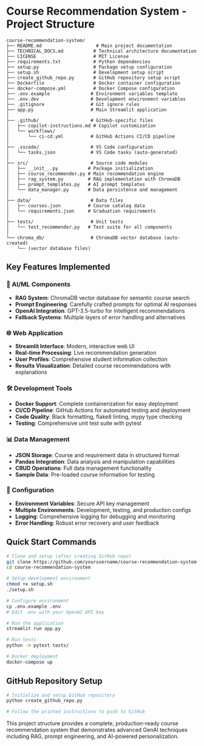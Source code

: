 # Course Recommendation System - Project Structure

```
course-recommendation-system/
├── README.md                    # Main project documentation
├── TECHNICAL_DOCS.md           # Technical architecture documentation
├── LICENSE                     # MIT License
├── requirements.txt            # Python dependencies
├── setup.py                    # Package setup configuration
├── setup.sh                    # Development setup script
├── create_github_repo.py       # GitHub repository setup script
├── Dockerfile                  # Docker container configuration
├── docker-compose.yml          # Docker Compose configuration
├── .env.example               # Environment variables template
├── .env.dev                   # Development environment variables
├── .gitignore                 # Git ignore rules
├── app.py                     # Main Streamlit application
│
├── .github/                   # GitHub-specific files
│   ├── copilot-instructions.md # Copilot customization
│   └── workflows/
│       └── ci-cd.yml          # GitHub Actions CI/CD pipeline
│
├── .vscode/                   # VS Code configuration
│   └── tasks.json             # VS Code tasks (auto-generated)
│
├── src/                       # Source code modules
│   ├── __init__.py           # Package initialization
│   ├── course_recommender.py # Main recommendation engine
│   ├── rag_system.py         # RAG implementation with ChromaDB
│   ├── prompt_templates.py   # AI prompt templates
│   └── data_manager.py       # Data persistence and management
│
├── data/                      # Data files
│   ├── courses.json          # Course catalog data
│   └── requirements.json     # Graduation requirements
│
├── tests/                     # Unit tests
│   └── test_recommender.py   # Test suite for all components
│
└── chroma_db/                 # ChromaDB vector database (auto-created)
    └── (vector database files)
```

## Key Features Implemented

### 🤖 AI/ML Components
- **RAG System**: ChromaDB vector database for semantic course search
- **Prompt Engineering**: Carefully crafted prompts for optimal AI responses
- **OpenAI Integration**: GPT-3.5-turbo for intelligent recommendations
- **Fallback Systems**: Multiple layers of error handling and alternatives

### 🌐 Web Application
- **Streamlit Interface**: Modern, interactive web UI
- **Real-time Processing**: Live recommendation generation
- **User Profiles**: Comprehensive student information collection
- **Results Visualization**: Detailed course recommendations with explanations

### 🛠 Development Tools
- **Docker Support**: Complete containerization for easy deployment
- **CI/CD Pipeline**: GitHub Actions for automated testing and deployment
- **Code Quality**: Black formatting, flake8 linting, mypy type checking
- **Testing**: Comprehensive unit test suite with pytest

### 📊 Data Management
- **JSON Storage**: Course and requirement data in structured format
- **Pandas Integration**: Data analysis and manipulation capabilities
- **CRUD Operations**: Full data management functionality
- **Sample Data**: Pre-loaded course information for testing

### 🔧 Configuration
- **Environment Variables**: Secure API key management
- **Multiple Environments**: Development, testing, and production configs
- **Logging**: Comprehensive logging for debugging and monitoring
- **Error Handling**: Robust error recovery and user feedback

## Quick Start Commands

```bash
# Clone and setup (after creating GitHub repo)
git clone https://github.com/yourusername/course-recommendation-system.git
cd course-recommendation-system

# Setup development environment
chmod +x setup.sh
./setup.sh

# Configure environment
cp .env.example .env
# Edit .env with your OpenAI API key

# Run the application
streamlit run app.py

# Run tests
python -m pytest tests/

# Docker deployment
docker-compose up
```

## GitHub Repository Setup

```bash
# Initialize and setup GitHub repository
python create_github_repo.py

# Follow the printed instructions to push to GitHub
```

This project structure provides a complete, production-ready course recommendation system that demonstrates advanced GenAI techniques including RAG, prompt engineering, and AI-powered personalization.
